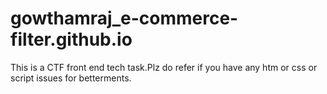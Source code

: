 # gowthamraj_e-commerce-filter.github.io
This is a CTF front end tech task.Plz do refer if you have any htm or css or script issues for betterments.
